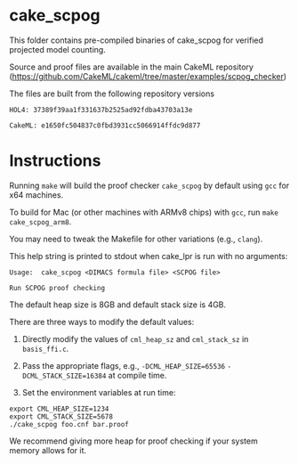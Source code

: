 # cake_scpog
This folder contains pre-compiled binaries of cake_scpog for verified projected model counting.

Source and proof files are available in the main CakeML repository (https://github.com/CakeML/cakeml/tree/master/examples/scpog_checker)

The files are built from the following repository versions

```
HOL4: 37389f39aa1f331637b2525ad92fdba43703a13e

CakeML: e1650fc504837c0fbd3931cc5066914ffdc9d877
```
# Instructions

Running `make` will build the proof checker `cake_scpog` by default using `gcc` for x64 machines.

To build for Mac (or other machines with ARMv8 chips) with `gcc`, run `make cake_scpog_arm8`.

You may need to tweak the Makefile for other variations (e.g., `clang`).

This help string is printed to stdout when cake_lpr is run with no arguments:

```
Usage:  cake_scpog <DIMACS formula file> <SCPOG file>

Run SCPOG proof checking
```

The default heap size is 8GB and default stack size is 4GB.

There are three ways to modify the default values:

1) Directly modify the values of `cml_heap_sz` and `cml_stack_sz` in `basis_ffi.c`.

2) Pass the appropriate flags, e.g., `-DCML_HEAP_SIZE=65536` `-DCML_STACK_SIZE=16384` at compile time.

3) Set the environment variables at run time:

  ```
  export CML_HEAP_SIZE=1234
  export CML_STACK_SIZE=5678
  ./cake_scpog foo.cnf bar.proof
  ```

We recommend giving more heap for proof checking if your system memory allows for it.
